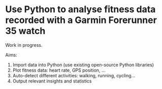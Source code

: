 # Use Python to analyse fitness data recorded with a Garmin Forerunner 35 watch 

Work in progress.

Aims:
1) Import data into Python (use existing open-source Python libraries)
2) Plot fitness data: heart rate, GPS position, ...
3) Auto-detect different activities: walking, running, cycling...
4) Output relevant insights and statistics
